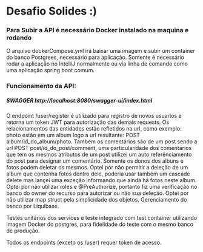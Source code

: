 # Desafio Solides :)

### Para Subir a API é necessário Docker instalado na maquina e rodando
O arquivo dockerCompose.yml irá baixar uma imagem e subir um container do banco Postgrees, necessário para aplicação.
Somente é necessário rodar a aplicação no IntelliJ normalmente ou via linha de comando como uma aplicação spring boot comum.

### Funcionamento da API:
##### SWAGGER http://localhost:8080/swagger-ui/index.html
O endpoint /user/register é utilizado para registro de novos usuarios e retorna um token JWT para autorização das demais requests.
Os relacionamentos das entidades estão refletidos na url, como exemplo:
photo estão em um album logo a url resultante: POST album/id_do_album/photo.
Tambem os comentários são de um post sendo a url POST post/id_do_post/comment, uma particularidade dos comentarios
que tem os mesmos atributos de um post utilizei um auto referênciamento do post para designar um comentário.
Somente os donos dos albuns e fotos podem deletar os mesmos.
Optei por não permitir a deleção de um album que contenha fotos dentro dele, poderia usar também um cascade delete mas lançei uma exceção informando que ainda há fotos neste album.
Optei por não utilizar roles e @PreAuthorize, portanto fiz uma verificação no banco do owner do recurso para autorizar ou não sua deleção.
Optei por não utilizar map struct pela simplicidade dos objetos.
Gerenciamento do banco por Liquibase.


Testes unitários dos services e teste integrado com test container utilizando imagem Docker do postgres, para fidelidade do teste com o mesmo banco de produção.

Todos os endpoints (exceto os /user) requer token de acesso.
